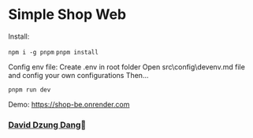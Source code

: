 # Simple Shop Web

Install: 

``
npm i -g pnpm
``
``
pnpm install
``

Config env file: Create .env in root folder
Open src\config\devenv.md file and config your own configurations
Then...

``
pnpm run dev
``

Demo: https://shop-be.onrender.com

### [David Dzung Dang](https://www.facebook.com/dzungdang.IT):whale:
